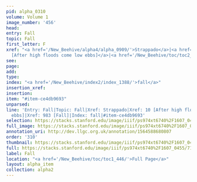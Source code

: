 ```yaml
---
pid: alpha_0310
volume: Volume 1
image_number: '456'
head: 
entry: Fall
topic: Fall
first_letter: F
xref: "<a href='/New_Beehive/alpha4/alpha_0909/'>Strappado</a>|<a href='/New_Beehive/toc/toc2_058/'>10
  [After high floods come low ebbs]</a>|<a href='/New_Beehive/toc/toc2_183/'>983 [Fall]</a>"
see: 
page: 
add: 
type: 
index: "<a href='/New_Beehive/index2/index_1388/'>fall</a>"
insertion_xref: 
insertion: 
item: "#item-ce4db9693"
unparsed: 
line: 'Entry: Fall|Topic: Fall|Xref: Strappado|Xref: 10 [After high floods come low
  ebbs]|Xref: 983 [Fall]|Index: fall|#item-ce4db9693'
selection: https://stacks.stanford.edu/image/iiif/ps974xt6740%2F1607_0455/715,1785,3050,479/full/0/default.jpg
full_image: https://stacks.stanford.edu/image/iiif/ps974xt6740%2F1607_0455/full/full/0/default.jpg
annotation_uri: http://dev.llgc.org.uk/annotation/1564588680807
order: '310'
thumbnail: https://stacks.stanford.edu/image/iiif/ps974xt6740%2F1607_0455/715,1785,600,180/250,/0/default.jpg
full: https://stacks.stanford.edu/image/iiif/ps974xt6740%2F1607_0455/715,1785,3050,479/full/0/default.jpg
label: Fall
location: "<a href='/New_Beehive/toc/toc1_446/'>Full Page</a>"
layout: alpha_item
collection: alpha2
---
```


